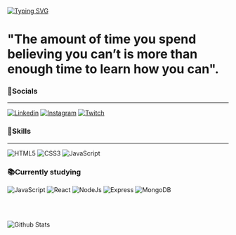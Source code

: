 

[![Typing SVG](https://readme-typing-svg.herokuapp.com?font=Fira+Code&size=35&pause=1000&color=00B802&background=000000&center=true&vCenter=true&width=1100&lines=%3CHello%2C+I'm+Luan%2C+27yo%2C+from+Brazil.+Be+welcome!%2F%3E)](https://git.io/typing-svg)


# "The amount of time you spend believing you can’t is more than enough time to learn how you can".

### 👨Socials
<hr style="border-color: #008000; background-color: black; height: 1px;">


[![Linkedin](https://img.shields.io/badge/LinkedIn-0077B5?style=for-the-badge&logo=linkedin&logoColor=white)](https://www.linkedin.com/in/luan-frc/)
[![Instagram](https://img.shields.io/badge/Instagram-E4405F?style=for-the-badge&logo=instagram&logoColor=white)](https://www.instagram.com/lznh0/)
[![Twitch](https://img.shields.io/badge/Twitch-9146FF?style=for-the-badge&logo=twitch&logoColor=white)](https://www.twitch.tv/luanzinhoo)

### 🚀Skills
<hr style="border-color: #008000; background-color: black; height: 1px;">

![HTML5](https://img.shields.io/badge/HTML5-E34F26?style=for-the-badge&logo=html5&logoColor=white)
![CSS3](https://img.shields.io/badge/CSS3-1572B6?style=for-the-badge&logo=css3&logoColor=white)
![JavaScript](https://img.shields.io/badge/JavaScript-F7DF1E?style=for-the-badge&logo=javascript&logoColor=black)
### 📚Currently studying
![JavaScript](https://img.shields.io/badge/JavaScript-F7DF1E?style=for-the-badge&logo=javascript&logoColor=black)
![React](https://img.shields.io/badge/React-20232A?style=for-the-badge&logo=react&logoColor=61DAFB)
![NodeJs](https://img.shields.io/badge/Node.js-43853D?style=for-the-badge&logo=node.js&logoColor=white)
![Express](https://img.shields.io/badge/Express.js-404D59?style=for-the-badge)
![MongoDB](https://img.shields.io/badge/MongoDB-4EA94B?style=for-the-badge&logo=mongodb&logoColor=white)


<br>
<br>

![Github Stats](https://github-readme-stats.vercel.app/api?username=lzn1996&show_icons=true&theme=merko)


